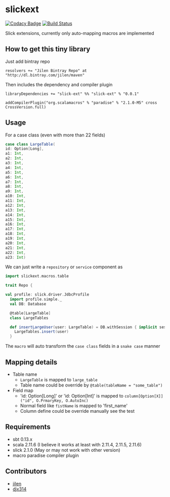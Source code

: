 # slickext
[![Codacy Badge](https://www.codacy.com/project/badge/838cc1f9b9ae4397a3961f9fb1a790fa)](https://www.codacy.com/app/jilen-zhang/slickext)
[![Build Status](https://travis-ci.org/jilen/slickext.svg?branch=master)](https://travis-ci.org/jilen/slickext)

Slick extensions, currently only auto-mapping macros are implemented

## How to get this tiny library
Just add bintray repo
```
resolvers += "Jilen Bintray Repo" at "http://dl.bintray.com/jilen/maven"
```
Then includes the dependency and compiler plugin
```
libraryDependencies += "slick-ext" %% "slick-ext" % "0.0.1"

addCompilerPlugin("org.scalamacros" % "paradise" % "2.1.0-M5" cross CrossVersion.full)
```
## Usage

For a case class (even with more than 22 fields)
```scala
case class LargeTable(
id: Option[Long],
a1: Int,
a2: Int,
a3: Int,
a4: Int,
a5: Int,
a6: Int,
a7: Int,
a8: Int,
a9: Int,
a10: Int,
a11: Int,
a12: Int,
a13: Int,
a14: Int,
a15: Int,
a16: Int,
a17: Int,
a18: Int,
a19: Int,
a20: Int,
a21: Int,
a22: Int,
a23: Int)
```

We can just write a `repository` or `service` component as
```scala
import slickext.macros.table

trait Repo {

val profile: slick.driver.JdbcProfile
  import profile.simple._
  val DB: Database

  @table[LargeTable]
  class LargeTables

  def insertLargeUser(user: LargeTable) = DB.withSession { implicit session =>
    LargeTables.insert(user)
  }

```

The `macro` will auto transform the `case class` fields in a `snake case` manner

## Mapping details
+ Table name
  * `LargeTable` is mapped to `large_table`
  * Table name could be override by `@table(tableName = "some_table")`
+ Field map
  * 'id: Option[Long]' or 'id: Option[Int]' is mapped to `column[Option[X]]("id", O.PrmaryKey, O.AutoInc)`
  * Normal field like `fistName` is mapped to 'first_name'
  * Column define could be override manually see the test



## Requirements
+ sbt 0.13.x
+ scala 2.11.6 (I believe it works at least with 2.11.4, 2.11.5, 2.11.6)
+ slick 2.1.0 (May or may not work with other version)
+ macro paradise compiler plugin

## Contributors
+ [jilen](https://github.com/jilen)
+ [djx314](https://github.com/djx314)
